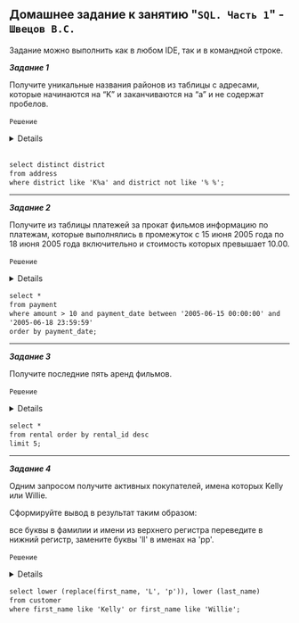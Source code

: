 ## Домашнее задание к занятию "`SQL. Часть 1`" - `Швецов В.С.`


Задание можно выполнить как в любом IDE, так и в командной строке.

***Задание 1***

Получите уникальные названия районов из таблицы с адресами, которые начинаются на “K” и заканчиваются на “a” и не содержат пробелов.


`Решение`

<details>

![Screnshot](https://github.com/vladshvetsov/MyNetology/blob/main/JPG/sdbsql-homework/sdbsql-03/1.jpeg)

</details>

```

select distinct district  
from address 
where district like 'K%a' and district not like '% %';

```


---

***Задание 2***

Получите из таблицы платежей за прокат фильмов информацию по платежам, которые выполнялись в промежуток с 15 июня 2005 года по 18 июня 2005 года включительно и стоимость которых превышает 10.00.


`Решение`

<details>

![Screnshot](https://github.com/vladshvetsov/MyNetology/blob/main/JPG/sdbsql-homework/sdbsql-03/2.jpeg)

</details>

```
select * 
from payment 
where amount > 10 and payment_date between '2005-06-15 00:00:00' and '2005-06-18 23:59:59'
order by payment_date;

```


---

***Задание 3***

Получите последние пять аренд фильмов.


`Решение`

<details>

![Screnshot](https://github.com/vladshvetsov/MyNetology/blob/main/JPG/sdbsql-homework/sdbsql-03/3.jpeg)

</details>

```
select * 
from rental order by rental_id desc 
limit 5;

```


---

***Задание 4***

Одним запросом получите активных покупателей, имена которых Kelly или Willie.

Сформируйте вывод в результат таким образом:

все буквы в фамилии и имени из верхнего регистра переведите в нижний регистр,
замените буквы 'll' в именах на 'pp'.


`Решение`


<details>

![Screnshot](https://github.com/vladshvetsov/MyNetology/blob/main/JPG/sdbsql-homework/sdbsql-03/4.jpeg)

</details>

```
select lower (replace(first_name, 'L', 'p')), lower (last_name) 
from customer 
where first_name like 'Kelly' or first_name like 'Willie';


```